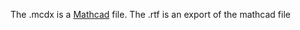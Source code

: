 The .mcdx is a [Mathcad](https://www.mathcad.com/en/) file.
The .rtf is an export of the mathcad file

